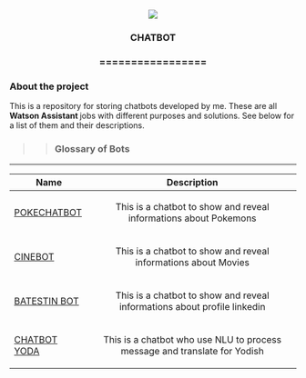 <h1 align="center">
  <img src="https://img.shields.io/static/v1?label=CHATBOT%20POR&message=MAYCON%20BATESTIN&color=7159c1&style=flat-square&logo=ghost"/>
</h1>

<h3 align="center">CHATBOT</h3>
<h3 align="center">=================</h3>

<h3>About the project</h3>

<p>This is a repository for storing chatbots developed by me. These are all <b> Watson Assistant </b> jobs with different purposes and solutions.
See below for a list of them and their descriptions. </p>


>> <h3> Glossary of Bots </h3>
------------------------------

Name	                                                                        |   Description                                                             |
------------------------------------------------------------------------------|:-------------------------------------------------------------------------:|
<a href="https://github.com/batestin1/CHATBOT/tree/main/POKECHATBOT">  POKECHATBOT   				    | <p> This is a chatbot to show and reveal informations about Pokemons </p> |
<a href="https://github.com/batestin1/CHATBOT/tree/main/CINEBOT">  CINEBOT  				            | <p> This is a chatbot to show and reveal informations about Movies </p>   |
<a href="https://github.com/batestin1/CHATBOT/tree/main/BATESTINBOT">  BATESTIN BOT  				            | <p> This is a chatbot to show and reveal informations about profile linkedin </p>   |
<a href="https://github.com/batestin1/CHATBOT/tree/main/CHATBOTYODA">  CHATBOT YODA  				            | <p> This is a chatbot who use NLU to process message and translate for Yodish </p>   |